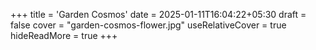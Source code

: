 +++
title = 'Garden Cosmos'
date = 2025-01-11T16:04:22+05:30
draft = false
cover = "garden-cosmos-flower.jpg"
useRelativeCover = true
hideReadMore = true
+++
